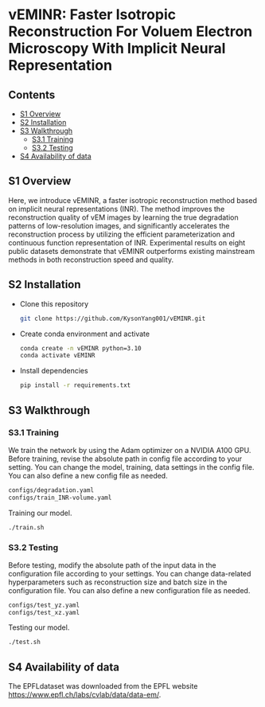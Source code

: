 # vEMINR: Faster Isotropic Reconstruction For Voluem Electron Microscopy With Implicit Neural Representation

## Contents
- [S1 Overview](#s1-overview)
- [S2 Installation](#s2-installation)
- [S3 Walkthrough](#s3-walkthrough)
  - [S3.1 Training](#s31-training)
  - [S3.2 Testing](#s32-testing)
- [S4 Availability of data](#s4-availability-of-data)

## S1 Overview
Here, we introduce vEMINR, a faster isotropic reconstruction method based on implicit neural representations (INR). 
The method improves the reconstruction quality of vEM images by learning the true degradation patterns of low-resolution images, 
and significantly accelerates the reconstruction process by utilizing the efficient parameterization and continuous function representation of INR. 
Experimental results on eight public datasets demonstrate that vEMINR outperforms existing mainstream methods in both reconstruction speed and quality.

## S2 Installation
- Clone this repository
  ```bash
  git clone https://github.com/KysonYang001/vEMINR.git
  ```
- Create conda environment and activate
  ```bash
  conda create -n vEMINR python=3.10
  conda activate vEMINR
  ```
- Install dependencies
  ```bash
  pip install -r requirements.txt
  ```

## S3 Walkthrough

### S3.1 Training
We train the network by using the Adam optimizer on a NVIDIA A100 GPU. <br>
Before training, revise the absolute path in config file according to your setting.
You can change the model, training, data settings in the config file. You can also define a new config file as needed.
  
  ```bash
  configs/degradation.yaml
  configs/train_INR-volume.yaml
  ```

Training our model.
  ```bash
 ./train.sh
  ```

### S3.2 Testing
Before testing, modify the absolute path of the input data in the configuration file according to your settings.
You can change data-related hyperparameters such as reconstruction size and batch size in the configuration file. You can also define a new configuration file as needed.
  
  ```bash
  configs/test_yz.yaml
  configs/test_xz.yaml
  ```
Testing our model.
  ```bash
 ./test.sh
  ```

## S4 Availability of data
The EPFLdataset was downloaded from the EPFL website https://www.epfl.ch/labs/cvlab/data/data-em/.
<br>



